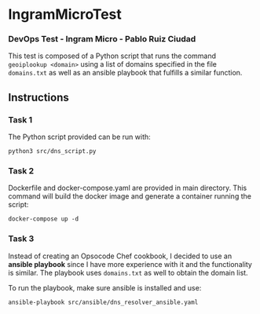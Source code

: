 # IngramMicroTest
### DevOps Test - Ingram Micro - Pablo Ruiz Ciudad

This test is composed of a Python script that runs the command `geoiplookup <domain>` using
a list of domains specified in the file `domains.txt` as well as an ansible playbook
that fulfills a similar function.

## Instructions

### Task 1
The Python script provided can be run with:
```
python3 src/dns_script.py
```

### Task 2
Dockerfile and docker-compose.yaml are provided in main directory. This command will build
the docker image and generate a container running the script:
```
docker-compose up -d
```

### Task 3
Instead of creating an Opsocode Chef cookbook, I decided to use an **ansible playbook**
since I have more experience with it and the functionality is similar.
The playbook uses `domains.txt` as well to obtain the domain list.

To run the playbook, make sure ansible is installed and use:
```
ansible-playbook src/ansible/dns_resolver_ansible.yaml
```
